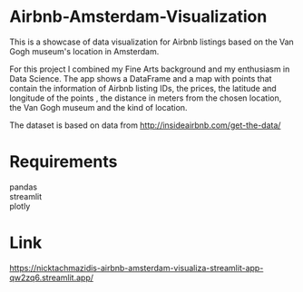 # Airbnb-Amsterdam-Visualization
This is a showcase of data visualization for Airbnb listings based on the Van Gogh museum's location in Amsterdam.

For this project I combined my Fine Arts background and my enthusiasm in Data Science. 
The app shows a DataFrame and a map with points that contain the information of Airbnb listing IDs, the prices, the latitude and longitude of the points , the distance in meters from the chosen location, the Van Gogh museum and the kind of location.

The dataset is based on data from http://insideairbnb.com/get-the-data/ 

# Requirements
pandas <br>
streamlit <br>
plotly

# Link
https://nicktachmazidis-airbnb-amsterdam-visualiza-streamlit-app-qw2zq6.streamlit.app/
